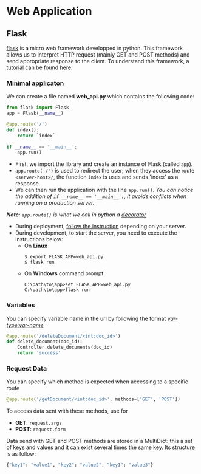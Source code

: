 # Web Application

## Flask

[flask](http://flask.pocoo.org/docs/1.0/) is a micro web framework developped in python. 
This framework allows us to interpret HTTP request (mainly GET and POST methods) and send appropriate response to the client.
To understand this framework, a tutorial can be found [here](http://flask.pocoo.org/docs/1.0/quickstart/#a-minimal-application).

### Minimal applicaton
We can create a file named **web_api.py** which contains the following code:
```python
from flask import Flask
app = Flask(__name__)

@app.route('/')
def index():
    return `index`
    
if __name__ == '__main__':
    app.run()
```
- First, we import the library and create an instance of Flask (called `app`).
- `app.route('/')` is used to redirect the user; when they access the route `<server-host>/`, 
    the function `index` is uses and sends 'index' as a response.
- We can then run the application with the line `app.run()`. *You can notice the addition of `if __name__ == '__main__':`, 
    it avoids conflicts when running on a production server.*


***Note**: `app.route()` is what we call in python a [decorator](https://wiki.python.org/moin/PythonDecorators)*

- During deployment, [follow the instruction](http://flask.pocoo.org/docs/1.0/deploying/#deployment) depending on your server.
- During development, to start the server, you need to execute the instructions below:
    - On **Linux**
        ```
        $ export FLASK_APP=web_api.py
        $ flask run
        ```
    - On **Windows** command prompt
        ```
        C:\path\to\app>set FLASK_APP=web_api.py
        C:\path\to\app>flask run
        ```

### Variables

You can specify variable name in the url by following the format *<var-type:var-name>*

```python
@app.route('/deleteDocument/<int:doc_id>')
def delete_document(doc_id):
    Controller.delete_documents(doc_id)
    return 'success'
```

### Request Data

You can specify which method is expected when accessing to a specific route
```python
@app.route('/getDocument/<int:doc_id>', methods=['GET', 'POST'])
```

To access data sent with these methods, use for
- **GET**: `request.args`
- **POST**: `request.form`

Data send with GET and POST methods are stored in a MultiDict: 
this a set of keys and values and it can exist several times the same key. Its structure is as follow:
```python
{"key1": "value1", "key2": "value2", "key1": "value3"}
```
